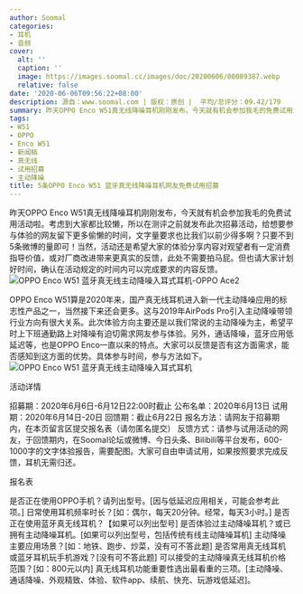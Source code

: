 ```yaml
---
author: Soomal
categories:
- 耳机
- 音频
cover:
  alt: ''
  caption: ''
  image: https://images.soomal.cc/images/doc/20200606/00089387.webp
  relative: false
date: '2020-06-06T09:56:22+08:00'
description: 源自：www.soomal.com | 版权：原创 |  平均/总评分：09.42/179
summary: 昨天OPPO Enco W51真无线降噪耳机刚刚发布，今天就有机会参加我毛的免费试用活动啦。考虑到大家都比较懒，所以在测评之前就发布此次招募活动，给大家体验留出时间，并且要求的反馈文字数量只有不到5条微博那么多？
tags:
- W51
- OPPO
- Enco W51
- 新闻稿
- 真无线
- 试用招募
- 主动降噪
title: 5条OPPO Enco W51 蓝牙真无线降噪耳机网友免费试用招募
---
```


昨天OPPO Enco W51真无线降噪耳机刚刚发布，今天就有机会参加我毛的免费试用活动啦。考虑到大家都比较懒，所以在测评之前就发布此次招募活动，给想要参与体验的网友留下更多偷懒的时间，文字量要求也比我们以前少得多啊？只要不到5条微博的量即可！当然，活动还是希望大家的体验分享内容对观望者有一定消费指导价值，或对厂商改进带来更真实的反馈，此处不需要拍马屁。但也请大家计划好时间，确认在活动规定的时间内可以完成要求的内容反馈。
![OPPO Enco W51 蓝牙真无线主动降噪入耳式耳机-OPPO Ace2](https://images.soomal.cc/images/doc/20200605/00089382.webp)




OPPO Enco W51算是2020年来，国产真无线耳机进入新一代主动降噪应用的标志性产品之一，当然接下来还会更多。这与2019年AirPods Pro引入主动降噪带领行业方向有很大关系。此次体验方向主要还是以我们常说的主动降噪为主，希望平时上下班通勤路上对降噪有迫切需求网友参与体验。另外，通话降噪，蓝牙应用低延迟等，也是OPPO Enco一直以来的特点。大家可以反馈是否有这方面需求，能否感知到这方面的优势。具体参与时间，参与方法如下。
![OPPO Enco W51 蓝牙真无线主动降噪入耳式耳机](https://images.soomal.cc/images/doc/20200605/00089367.webp)




活动详情

招募期：2020年6月6日-6月12日22:00时截止
公布名单：2020年6月13日
试用期：2020年6月14日-20日
回馈期：截止6月22日
报名方法：请网友于招募期内，在本页留言区提交报名表（请勿匿名提交）
反馈方式：请参与试用活动的网友，于回馈期内，在Soomal论坛或微博、今日头条、Bilibili等平台发布，600-1000字的文字体验报告，需要配图。大家可自由申请试用，如果按照要求完成反馈，耳机无需归还。

报名表

是否正在使用OPPO手机？请列出型号。[因与低延迟应用相关，可能会参考此项。]
日常使用耳机频率时长？[如：偶尔，每天20分钟。经常，每天3小时。]
是否正在使用蓝牙真无线耳机？【如果可以列出型号]
是否体验过主动降噪耳机？或已拥有主动降噪耳机。[如果可以列出型号，包括传统有线主动降噪耳机]
主动降噪主要应用场景？[如：地铁、跑步、炒菜，没有可不答此题]
是否常用真无线耳机或蓝牙耳机玩手机游戏？[没有可不答此题]
可以接受的主动降噪真无线耳机价格范围？[如：800元以内]
真无线耳机功能重要性选出最看重的三项。[主动降噪、通话降噪、外观精致、体验、软件app、续航、快充、玩游戏低延迟]。